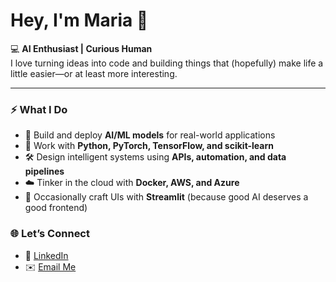 # Hey, I'm Maria 👋

💻 **AI Enthusiast | Curious Human**  
I love turning ideas into code and building things that (hopefully) make life a little easier—or at least more interesting.  

---

### ⚡ What I Do
- 🤖 Build and deploy **AI/ML models** for real-world applications  
- 🧠 Work with **Python, PyTorch, TensorFlow, and scikit-learn**  
- 🛠️ Design intelligent systems using **APIs, automation, and data pipelines**  
- ☁️ Tinker in the cloud with **Docker, AWS, and Azure**  
- 🎨 Occasionally craft UIs with **Streamlit** (because good AI deserves a good frontend)  

### 🌐 Let’s Connect
- 💼 [LinkedIn](https://linkedin.com/in/mariajomy)   
- ✉️ [Email Me](mailto:mariajomy7@gmail.com)  




